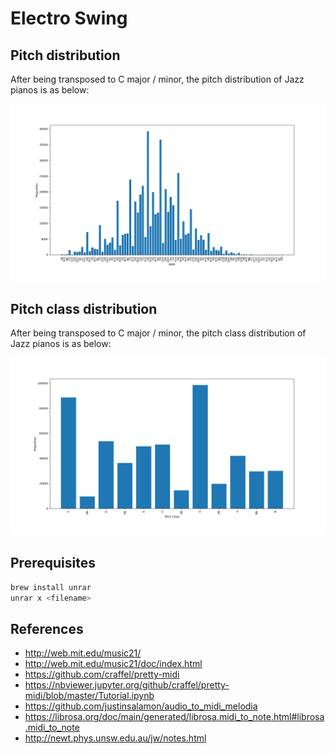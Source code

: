 # Electro Swing

## Pitch distribution

After being transposed to C major / minor, the pitch distribution of Jazz pianos is as below:

<p float="left">
    <img src="./plots/jazz_pianos_top_5_tags_c_pitch_distribution.png" width=800 />
</p>

## Pitch class distribution

After being transposed to C major / minor, the pitch class distribution of Jazz pianos is as below:

<p float="left">
    <img src="./plots/jazz_pianos_top_5_tags_c_pitch_class_distribution.png" width=800 />
</p>

## Prerequisites
```bash
brew install unrar
unrar x <filename>
```

## References
* http://web.mit.edu/music21/
* http://web.mit.edu/music21/doc/index.html
* https://github.com/craffel/pretty-midi
* https://nbviewer.jupyter.org/github/craffel/pretty-midi/blob/master/Tutorial.ipynb
* https://github.com/justinsalamon/audio_to_midi_melodia
* https://librosa.org/doc/main/generated/librosa.midi_to_note.html#librosa.midi_to_note
* http://newt.phys.unsw.edu.au/jw/notes.html
